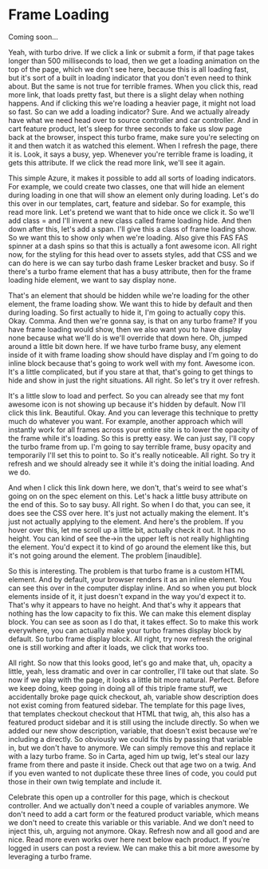 # Frame Loading

Coming soon...

Yeah, with turbo drive. If we click a link or submit a form, if that page takes
longer than 500 milliseconds to load, then we get a loading animation on the top of
the page, which we don't see here, because this is all loading fast, but it's sort of
a built in loading indicator that you don't even need to think about. But the same is
not true for terrible frames. When you click this, read more link, that loads pretty
fast, but there is a slight delay when nothing happens. And if clicking this we're
loading a heavier page, it might not load so fast. So can we add a loading indicator?
Sure. And we actually already have what we need head over to source controller and
car controller. And in cart feature product, let's sleep for three seconds to fake us
slow page back at the browser, inspect this turbo frame, make sure you're selecting
on it and then watch it as watched this element. When I refresh the page, there it
is. Look, it says a busy, yep. Whenever you're terrible frame is loading, it gets
this attribute. If we click the read more link, we'll see it again.

This simple Azure, it makes it possible to add all sorts of loading indicators. For
example, we could create two classes, one that will hide an element during loading in
one that will show an element only during loading. Let's do this over in our
templates, cart, feature and sidebar. So for example, this read more link. Let's
pretend we want that to hide once we click it. So we'll add class = and I'll invent a
new class called frame loading hide. And then down after this, let's add a span. I'll
give this a class of frame loading show. So we want this to show only when we're
loading. Also give this FAS FAS spinner at a dash spins so that this is actually a
font awesome icon. All right now, for the styling for this head over to assets
styles, add that CSS and we can do here is we can say turbo dash frame Lesker bracket
and busy. So if there's a turbo frame element that has a busy attribute, then for the
frame loading hide element, we want to say display none.

That's an element that should be hidden while we're loading for the other element,
the frame loading show. We want this to hide by default and then during loading. So
first actually to hide it, I'm going to actually copy this. Okay. Comma. And then
we're gonna say, is that on any turbo frame? If you have frame loading would show,
then we also want you to have display none because what we'll do is we'll override
that down here. Oh, jumped around a little bit down here. If we have turbo frame
busy, any element inside of it with frame loading show should have display and I'm
going to do inline block because that's going to work well with my font. Awesome
icon. It's a little complicated, but if you stare at that, that's going to get things
to hide and show in just the right situations. All right. So let's try it over
refresh.

It's a little slow to load and perfect. So you can already see that my font awesome
icon is not showing up because it's hidden by default. Now I'll click this link.
Beautiful. Okay. And you can leverage this technique to pretty much do whatever you
want. For example, another approach which will instantly work for all frames across
your entire site is to lower the opacity of the frame while it's loading. So this is
pretty easy. We can just say, I'll copy the turbo frame from up. I'm going to say
terrible frame, busy opacity and temporarily I'll set this to point to. So it's
really noticeable. All right. So try it refresh and we should already see it while
it's doing the initial loading. And we do.

And when I click this link down here, we don't, that's weird to see what's going on
on the spec element on this. Let's hack a little busy attribute on the end of this.
So to say busy. All right. So when I do that, you can see, it does see the CSS over
here. It's just not actually making the element. It's just not actually applying to
the element. And here's the problem. If you hover over this, let me scroll up a
little bit, actually check it out. It has no height. You can kind of see the->in the
upper left is not really highlighting the element. You'd expect it to kind of go
around the element like this, but it's not going around the element. The problem
[inaudible].

So this is interesting. The problem is that turbo frame is a custom HTML element. And
by default, your browser renders it as an inline element. You can see this over in
the computer display inline. And so when you put block elements inside of it, it just
doesn't expand in the way you'd expect it to. That's why it appears to have no
height. And that's why it appears that nothing has the low capacity to fix this. We
can make this element display block. You can see as soon as I do that, it takes
effect. So to make this work everywhere, you can actually make your turbo frames
display block by default. So turbo frame display block. All right, try now refresh
the original one is still working and after it loads, we click that works too.

All right. So now that this looks good, let's go and make that, uh, opacity a little,
yeah, less dramatic and over in car controller, I'll take out that slate. So now if
we play with the page, it looks a little bit more natural. Perfect. Before we keep
doing, keep going in doing all of this triple frame stuff, we accidentally broke page
quick checkout, ah, variable show description does not exist coming from featured
sidebar. The template for this page lives, that templates checkout checkout that HTML
that twig, ah, this also has a featured product sidebar and it is still using the
include directly. So when we added our new show description, variable, that doesn't
exist because we're including a directly. So obviously we could fix this by passing
that variable in, but we don't have to anymore. We can simply remove this and replace
it with a lazy turbo frame. So in Carta, aged him up twig, let's steal our lazy frame
from there and paste it inside. Check out that age two on a twig. And if you even
wanted to not duplicate these three lines of code, you could put those in their own
twig template and include it.

Celebrate this open up a controller for this page, which is checkout controller. And
we actually don't need a couple of variables anymore. We don't need to add a cart
form or the featured product variable, which means we don't need to create this
variable or this variable. And we don't need to inject this, uh, arguing not anymore.
Okay. Refresh now and all good and are nice. Read more even works over here next
below each product. If you're logged in users can post a review. We can make this a
bit more awesome by leveraging a turbo frame.

